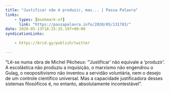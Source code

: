 ```yaml
---
title: "Justificar não é produzir, mas... | Passa Palavra"
links:
    - types: [bookmark-of]
      link: "https://passapalavra.info/2020/05/131783/"
date: 2020-05-13T18:25:15.197+00:00
syndicationLinks:

    - https://brid.gy/publish/twitter

---
```


"Lê-se numa obra de Michel Pêcheux: ”’Justificar’ não equivale a ‘produzir’. A escolástica não produziu a inquisição, o marxismo não engendrou o Gulag, o neopositivismo não inventou a servidão voluntária, nem o desejo de um controle científico universal. Mas a capacidade justificadora desses sistemas filosóficos é, no entanto, absolutamente incontestável“.